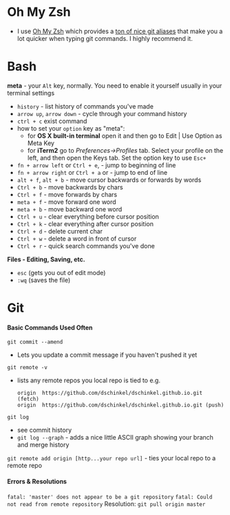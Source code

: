 # Oh My Zsh
- I use [Oh My Zsh](https://github.com/robbyrussell/oh-my-zsh) which provides a [ton of nice git aliases](https://github.com/robbyrussell/oh-my-zsh/wiki/Cheatsheet) that make you a lot quicker when typing git commands.  I highly recommend it.
# Bash
**meta** - your `Alt` key, normally. You need to enable it yourself usually in your terminal settings
- `history` - list history of commands you've made
- `arrow up`, `arrow down` - cycle through your command history
- `ctrl + c` exist command
- how to set your `option` key as "meta":
    - for **OS X built-in terminal** open it and then go to Edit | Use Option as Meta Key
    - for **iTerm2** go to _Preferences->Profiles_ tab. Select your profile on the left, and then open the Keys tab. Set the option key to use `Esc+`
- `fn + arrow left` or `Ctrl + e`, - jump to beginning of line
- `fn + arrow right` or `Ctrl + a` or  - jump to end of line
- `alt + f`, `alt + b` - move cursor backwards or forwards by words
- `Ctrl + b` - move backwards by chars
- `Ctrl + f` - move forwards by chars
- `meta + f` - move forward one word
- `meta + b` - move backward one word
- `Ctrl + u` - clear everything before cursor position
- `Ctrl + k` - clear everything after cursor position
- `Ctrl + d` - delete current char
- `Ctrl + w` - delete a word in front of cursor
- `Ctrl + r` - quick search commands you've done

**Files - Editing, Saving, etc.**
- `esc` (gets you out of edit mode)
- `:wq` (saves the file)

# Git
#### Basic Commands Used Often
`git commit --amend`
- Lets you update a commit message if you haven't pushed it yet

`git remote -v`
-  lists any remote repos you local repo is tied to
    e.g.
    ```
    origin  https://github.com/dschinkel/dschinkel.github.io.git (fetch)
    origin  https://github.com/dschinkel/dschinkel.github.io.git (push)
    ```
`git log`
- see commit history
- `git log --graph` - adds a nice little ASCII graph showing your branch and merge history

`git remote add origin [http...your repo url]` - ties your local repo to a remote repo

#### Errors & Resolutions

`fatal: 'master' does not appear to be a git repository`
`fatal: Could not read from remote repository`
 Resolution: `git pull origin master`